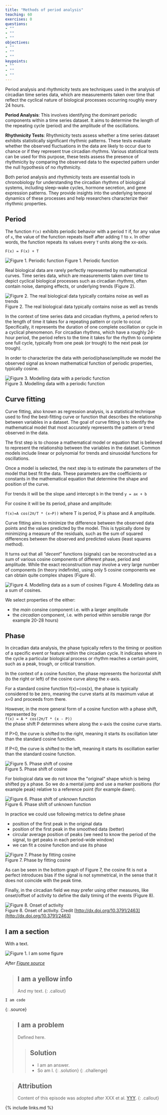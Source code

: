 ```yaml
---
title: "Methods of period analysis"
teaching: 60
exercises: 0
questions:
- ""
- ""
- ""
objectives:
- ""
- ""
- ""
keypoints:
- ""
- ""
- ""
---
```


Period analysis and rhythmicity tests are techniques used in the analysis of circadian time
series data, which are measurements taken over time that reflect the cyclical nature of 
biological processes occurring roughly every 24 hours.

**Period Analysis**: This involves identifying the dominant periodic components within a time 
series dataset. It aims to determine the length of the repeating cycle (period) and the 
amplitude of the oscillations. 

**Rhythmicity Tests**: Rhythmicity tests assess whether a time series dataset exhibits 
statistically significant rhythmic patterns. These tests evaluate whether the observed 
fluctuations in the data are likely to occur due to chance or if they represent true circadian 
rhythms. Various statistical tests can be used for this purpose, these tests assess the 
presence of rhythmicity by comparing the observed data to the expected pattern under the null 
hypothesis of no rhythmicity.


Both period analysis and rhythmicity tests are essential tools in chronobiology for 
understanding the circadian rhythms of biological systems, including sleep-wake cycles, 
hormone secretion, and gene expression patterns. They provide insights into the underlying 
temporal dynamics of these processes and help researchers characterize their rhythmic 
properties. 

## Period

The function `F(x)` exhibits periodic behavior with a period `T` if, for any value of `x`, the value of the function repeats itself after adding `T` to `x`. In other words, the function repeats its values every `T` units along the xx-axis.

~~~
F(x) = F(x) + T
~~~

![Figure 1. Periodic function](../fig/16-period_1.png)
Figure 1. Periodic function

Real biological data are rarely perfectly represented by mathematical curves. Time series data, which are measurements taken over time to depict cyclical biological processes such as circadian rhythms, often contain noise, damping effects, or underlying trends (Figure 2). 

![Figure 2. The real biological data typically contains noise as well as trends](../fig/16-period_2.png)  
Figure 2. The real biological data typically contains noise as well as trends

In the context of time series data and circadian rhythms, a period refers 
to the length of time it takes for a repeating pattern or cycle to occur. Specifically, it 
represents the duration of one complete oscillation or cycle in a cyclical phenomenon. For 
circadian rhythms, which have a roughly 24-hour period, the period refers to the time it takes 
for the rhythm to complete one full cycle, typically from one peak (or trough) to the next 
peak (or trough).

In order to characterize the data with period/phase/amplitude we model the observed signal as known mathematical function of periodic properties, typically cosine. 

![Figure 3. Modelling data with a periodic function](../fig/16-curve_1.png)  
Figure 3. Modelling data with a periodic function


## Curve fitting

Curve fitting, also known as regression analysis, is a statistical technique used to find the best-fitting curve or function that describes the relationship between variables in a dataset.
The goal of curve fitting is to identify the mathematical model that most accurately represents the pattern or trend observed in the data.

The first step is to choose a mathematical model or equation that is believed to represent the relationship between the variables in the dataset. Common models include linear or
polynomial for trends and sinusoidal functions for oscillations.

Once a model is selected, the next step is to estimate the parameters of the model that best fit the data. These parameters are the coefficients or constants in the mathematical equation that determine the shape and position of the curve.

For trends it will be the slope `a`and intercept `b` in the trend `y = ax + b`

For cosine it will be its period, phase and amplitude:

`f(x)=A cos(2π/T * ​(x−P))` where T is period, P is phase and A amplitude.

Curve fitting aims to minimize the difference between the observed data points 
and the values predicted by the model. This is typically done by minimizing a 
measure of the residuals, such as the sum of squared differences between the 
observed and predicted values (least squares method).

It turns out that all *"decent"* functions (signals) can be reconstructed as a sum of various cosine components of different phase, period and amplitude.
While the exact reconstruction may involve a very large number of components (in theory indefinite), using only 5 cosine components we can obtain quite complex shapes (Figure 4). 

![Figure 4. Modelling data as a sum of cosines](../fig/16-curve_2.png) 
Figure 4. Modelling data as a sum of cosines.

We select properties of the either:
- the *main* consine component i.e. with a larger amplitude
- the *circadian* component, i.e. with period within sensible range (for example 20-28 hours)

## Phase

In circadian data analysis, the phase typically refers to the timing or position of a specific event or feature within the circadian cycle. It indicates where in the cycle a particular biological process or rhythm reaches a certain point, such as a peak, trough, or critical transition.

In the context of a cosine function, the phase represents the horizontal shift (to the right or left) of the cosine curve along the x-axis.

For a standard cosine function f(x)=cos⁡(x), the phase is typically considered to be zero, meaning the curve starts at its maximum value at x=0 and proceeds from there.

However, in the more general form of a cosine function with a phase shift, represented by  
`f(x) = A * cos(2π/T * (x - P))`  
the phase shift P determines where along the x-axis the cosine curve starts.

If P>0, the curve is shifted to the right, meaning it starts its oscillation later than the standard cosine function.

If P<0, the curve is shifted to the left, meaning it starts its oscillation earlier than the standard cosine function.

![Figure 5. Phase shift of cosine](../fig/16-phase_1.png)  
Figure 5. Phase shift of cosine

For biological data we do not know the "original" shape which is being shifted py a phase. So we do a mental jump and use a marker positions (for example peak) relative to a reference point (for example dawn). 

![Figure 6. Phase shift of unknown function](../fig/16-phase_2.png)  
Figure 6. Phase shift of unknown function

In practice we could use following metrics to define phase

- position of the first peak in the original data
- position of the first peak in the smoothed data (better)
- circular average position of peaks (we need to know the period of the signal, to get peaks in each period-wide window) 
- we can fit a cosine function and use its phase

![Figure 7. Phase by fitting cosine](../fig/16-phase_3.png)  
Figure 7. Phase by fitting cosine

As can be seen in the bottom graph of Figure 7, the cosine fit is not a perfect introduces bias if the signal is not symmetrical, in the sense that it does not coincide with the peak time. 

Finally, in the circadian field we may prefer using other measures, like onset/offset of activity to define the daily timing of the events (Figure 8).


![Figure 8. Onset of activity](../fig/16-phase_4.png)  
Figure 8. Onset of activity. Credit [http://dx.doi.org/10.3791/2463](http://dx.doi.org/10.3791/2463)


## I am a section

With a text.

![Figure 1. I am some figure](../fig/figure_file.jpg)

*After [Figure source](https://www.figure.link/)*


> ## I am a yellow info
>
> And my text.
{: .callout}


~~~
I am code
~~~
{: .source}


> ## I am a problem
>
> Defined here.
>
>> ## Solution
>>
>> *   I am an answer.
>> *   So am I.
> {: .solution}
{: .challenge}


> ## Attribution
> Content of this episode was adopted after XXX et al.
> [YYY](https://biodare2.ed.ac.uk).
{: .callout}


{% include links.md %}
